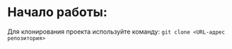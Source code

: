 # Начало работы:
Для клонирования проекта используйте команду:
```git clone <URL-адрес репозитория>```